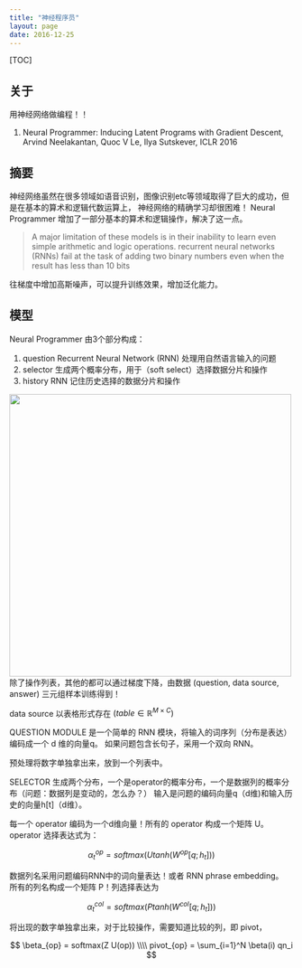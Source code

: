 ```yaml
---
title: "神经程序员"
layout: page
date: 2016-12-25
---
```

[TOC]

## 关于
用神经网络做编程！！

1. Neural Programmer: Inducing Latent Programs with Gradient Descent, Arvind Neelakantan, Quoc V Le, Ilya Sutskever, ICLR 2016

## 摘要
神经网络虽然在很多领域如语音识别，图像识别etc等领域取得了巨大的成功，但是在基本的算术和逻辑代数运算上，
神经网络的精确学习却很困难！ Neural Programmer 增加了一部分基本的算术和逻辑操作，解决了这一点。

> A major limitation of these models is in their inability to learn even simple arithmetic and logic operations.
> recurrent neural networks (RNNs) fail at the task of adding two binary numbers even when the result has less than 10 bits

往梯度中增加高斯噪声，可以提升训练效果，增加泛化能力。

## 模型
Neural Programmer 由3个部分构成：

1. question Recurrent Neural Network (RNN) 处理用自然语言输入的问题
2. selector 生成两个概率分布，用于（soft select）选择数据分片和操作
3. history RNN 记住历史选择的数据分片和操作

<img src="/wiki/static/images/neural-programmer.png" style="width:500px; float:left" />

除了操作列表，其他的都可以通过梯度下降，由数据 (question, data source, answer) 三元组样本训练得到！

data source 以表格形式存在 $(table \in \mathbb{R}^{M \times C})$

QUESTION MODULE 是一个简单的 RNN 模块，将输入的词序列（分布是表达）编码成一个 d 维的向量q。
如果问题包含长句子，采用一个双向 RNN。

预处理将数字单独拿出来，放到一个列表中。

SELECTOR 生成两个分布，一个是operator的概率分布，一个是数据列的概率分布（问题：数据列是变动的，怎么办？）
输入是问题的编码向量q（d维)和输入历史的向量h[t]（d维）。

每一个 operator 编码为一个d维向量！所有的 operator 构成一个矩阵 U。 operator 选择表达式为：

$$
\alpha_t^{op} = softmax(U tanh(W^{op} [q; h_t]))
$$

数据列名采用问题编码RNN中的词向量表达！或者 RNN phrase embedding。
所有的列名构成一个矩阵 P！列选择表达为

$$
\alpha_t^{col} = softmax(P tanh(W^{col} [q; h_t]))
$$

将出现的数字单独拿出来，对于比较操作，需要知道比较的列，即 pivot，

$$
\beta_{op} = softmax(Z U(op))  \\\\
pivot_{op} = \sum_{i=1}^N \beta(i) qn_i
$$
